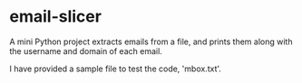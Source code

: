 # email-slicer
A mini Python project extracts emails from a file, and prints them along with the username and domain of each email.

I have provided a sample file to test the code, 'mbox.txt'. 
